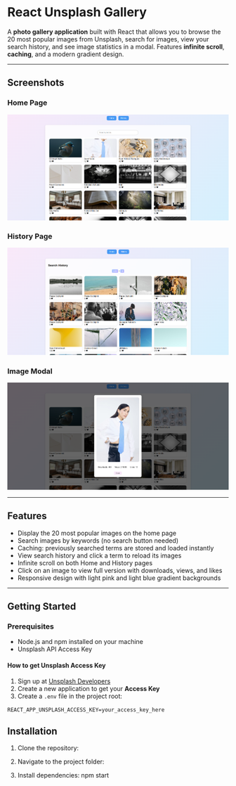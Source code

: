 # React Unsplash Gallery

A **photo gallery application** built with React that allows you to browse the 20 most popular images from Unsplash, search for images, view your search history, and see image statistics in a modal. Features **infinite scroll**, **caching**, and a modern gradient design.

---

## Screenshots

### Home Page

![Home Page](screenshots/homepage.png)

### History Page

![History Page](screenshots/historypage.png)

### Image Modal

![Modal](screenshots/modal.png)

---

## Features

- Display the 20 most popular images on the home page
- Search images by keywords (no search button needed)
- Caching: previously searched terms are stored and loaded instantly
- View search history and click a term to reload its images
- Infinite scroll on both Home and History pages
- Click on an image to view full version with downloads, views, and likes
- Responsive design with light pink and light blue gradient backgrounds

---

## Getting Started

### Prerequisites

- Node.js and npm installed on your machine
- Unsplash API Access Key

#### How to get Unsplash Access Key

1. Sign up at [Unsplash Developers](https://unsplash.com/developers)
2. Create a new application to get your **Access Key**
3. Create a `.env` file in the project root:

```env
REACT_APP_UNSPLASH_ACCESS_KEY=your_access_key_here
```

## Installation

1. Clone the repository:

2. Navigate to the project folder:

3. Install dependencies: npm start

